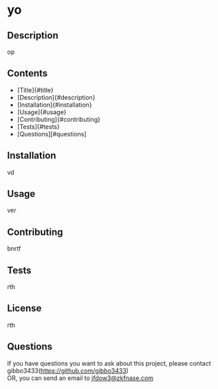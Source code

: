 
  
  # yo

  ## Description

  op

  ## Contents

  * [Title]{#title}
  * [Description]{#description}
  * [Installation]{#installation}
  * [Usage]{#usage}
  * [Contributing]{#contributing}
  * [Tests]{#tests}
  * [Questions][#questions]

  ## Installation

  vd

  ## Usage

  ver

  ## Contributing

  bnrtf

  ## Tests

  rth

  ## License

  rth

  ## Questions

  If you have questions you want to ask about this project, please contact gibbo3433(https://github.com/gibbo3433)</br>
  OR, you can send an email to jfdow3@zkfnase.com

